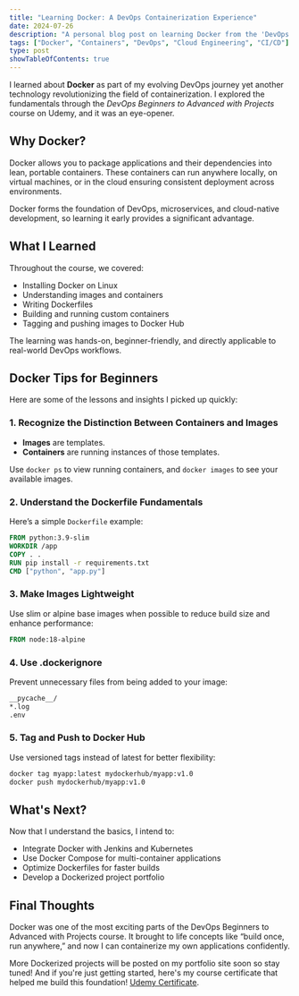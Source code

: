 ```yaml
---
title: "Learning Docker: A DevOps Containerization Experience"
date: 2024-07-26
description: "A personal blog post on learning Docker from the 'DevOps Beginners to Advanced with Projects' course on Udemy, including beginner tips and takeaways."
tags: ["Docker", "Containers", "DevOps", "Cloud Engineering", "CI/CD"]
type: post
showTableOfContents: true
---
```


I learned about **Docker** as part of my evolving DevOps journey yet another technology revolutionizing the field of containerization. I explored the fundamentals through the *DevOps Beginners to Advanced with Projects* course on Udemy, and it was an eye-opener.

## Why Docker?

Docker allows you to package applications and their dependencies into lean, portable containers. These containers can run anywhere locally, on virtual machines, or in the cloud ensuring consistent deployment across environments.

Docker forms the foundation of DevOps, microservices, and cloud-native development, so learning it early provides a significant advantage.

## What I Learned

Throughout the course, we covered:

- Installing Docker on Linux  
- Understanding images and containers  
- Writing Dockerfiles  
- Building and running custom containers  
- Tagging and pushing images to Docker Hub  

The learning was hands-on, beginner-friendly, and directly applicable to real-world DevOps workflows.

## Docker Tips for Beginners

Here are some of the lessons and insights I picked up quickly:

### 1. Recognize the Distinction Between Containers and Images

- **Images** are templates.  
- **Containers** are running instances of those templates.

Use `docker ps` to view running containers, and `docker images` to see your available images.

### 2. Understand the Dockerfile Fundamentals

Here’s a simple `Dockerfile` example:

```dockerfile
FROM python:3.9-slim
WORKDIR /app
COPY . .
RUN pip install -r requirements.txt
CMD ["python", "app.py"]
```


### 3. Make Images Lightweight
Use slim or alpine base images when possible to reduce build size and enhance performance:
```dockerfile
FROM node:18-alpine
```

### 4. Use .dockerignore
Prevent unnecessary files from being added to your image:

```dockerfile
__pycache__/
*.log
.env
```

### 5. Tag and Push to Docker Hub
Use versioned tags instead of latest for better flexibility:

```bash
docker tag myapp:latest mydockerhub/myapp:v1.0
docker push mydockerhub/myapp:v1.0
```

## What's Next?
Now that I understand the basics, I intend to:

- Integrate Docker with Jenkins and Kubernetes
- Use Docker Compose for multi-container applications
- Optimize Dockerfiles for faster builds
- Develop a Dockerized project portfolio

## Final Thoughts
Docker was one of the most exciting parts of the DevOps Beginners to Advanced with Projects course. It brought to life concepts like “build once, run anywhere,” and now I can containerize my own applications confidently.

More Dockerized projects will be posted on my portfolio site soon so stay tuned!
And if you're just getting started, here's my course certificate that helped me build this foundation!
[Udemy Certificate](https://www.udemy.com/certificate/UC-31ed7e8b-7892-4bc0-8184-335d9c0dee8c/).
